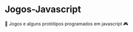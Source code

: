 # Jogos-Javascript
:space_invader: Jogos e alguns protótipos programados em javascript :video_game:
